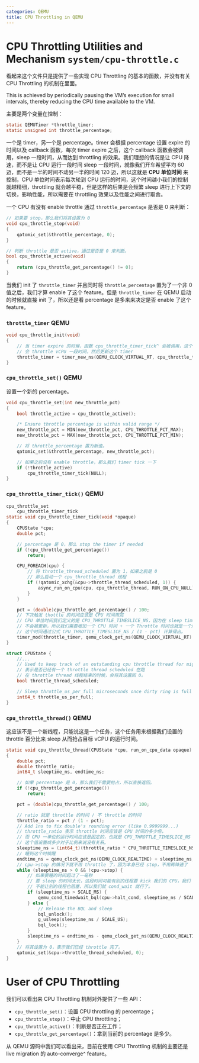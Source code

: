 ```yaml
---
categories: QEMU
title: CPU Throttling in QEMU
---
```


# CPU Throttling Utilities and Mechanism `system/cpu-throttle.c`

看起来这个文件只是提供了一些实现 CPU Throttling 的基本的函数，并没有有关 CPU Throttling 的机制在里面。

This is achieved by periodically pausing the VM’s execution for small intervals, thereby reducing the CPU time available to the VM.

主要是两个变量在控制：

```c
static QEMUTimer *throttle_timer;
static unsigned int throttle_percentage;
```

一个是 timer，另一个是 percentage。timer 会根据 percentage 设置 expire 的时间以及 callback 函数，每次 timer expire 之后，这个 callback 函数会被调用，sleep 一段时间，从而达到 throttling 的效果。我们理想的情况是让 CPU 降速，而不是让 CPU 运行一段时间 sleep 一段时间，就像我们开车希望平均 60 迈，而不是一半的时间不动另一半的时间 120 迈，所以这就是 **CPU 单位时间** 来控制，CPU 单位时间表示每次轮到 CPU 运行的时间，这个时间越小我们的控制就越精细，throttling 就会越平稳，但是这样的后果是会频繁 sleep 进行上下文的切换，影响性能，所以需要在 throttling 效果以及性能之间进行取舍。

一个 CPU 有没有 enable throttle 通过 `throttle_percentage` 是否是 0 来判断：

```c
// 如果要 stop，那么我们将其设置为 0
void cpu_throttle_stop(void)
{
    qatomic_set(&throttle_percentage, 0);
}

// 判断 throttle 是否 active，通过是否是 0 来判断。
bool cpu_throttle_active(void)
{
    return (cpu_throttle_get_percentage() != 0);
}
```

当我们 init 了 `throttle_timer` 并且同时将 `throttle_percentage` 置为了一个非 0 值之后，我们才算 enable 了这个 feature。但是 `throttle_timer` 在 QEMU 启动的时候就直接 init 了，所以还是看 percentage 是多来来决定是否 enable 了这个 feature。

### `throttle_timer` QEMU

```c
void cpu_throttle_init(void)
{
    // 当 timer expire 的时候，函数 cpu_throttle_timer_tick^ 会被调用，这个函数
    // 会 throttle vCPU 一段时间，然后更新这个 timer 
    throttle_timer = timer_new_ns(QEMU_CLOCK_VIRTUAL_RT, cpu_throttle_timer_tick, NULL);
}
```

### `cpu_throttle_set()` QEMU

设置一个新的 percentage。

```c
void cpu_throttle_set(int new_throttle_pct)
{
    bool throttle_active = cpu_throttle_active();

    /* Ensure throttle percentage is within valid range */
    new_throttle_pct = MIN(new_throttle_pct, CPU_THROTTLE_PCT_MAX);
    new_throttle_pct = MAX(new_throttle_pct, CPU_THROTTLE_PCT_MIN);

    // 将 throttle_percentage 置为新值。
    qatomic_set(&throttle_percentage, new_throttle_pct);

    // 如果之前没有 enable throttle，那么我们 timer tick 一下
    if (!throttle_active)
        cpu_throttle_timer_tick(NULL);
}
```

### `cpu_throttle_timer_tick()` QEMU

```c
cpu_throttle_set
    cpu_throttle_timer_tick
static void cpu_throttle_timer_tick(void *opaque)
{
    CPUState *cpu;
    double pct;

    // percentage 是 0，那么 stop the timer if needed
    if (!cpu_throttle_get_percentage())
        return;

    CPU_FOREACH(cpu) {
        // 将 throttle_thread_scheduled 置为 1，如果之前是 0
        // 那么启动一个 cpu_throttle_thread 线程
        if (!qatomic_xchg(&cpu->throttle_thread_scheduled, 1)) {
            async_run_on_cpu(cpu, cpu_throttle_thread, RUN_ON_CPU_NULL);
        }
    }

    pct = (double)cpu_throttle_get_percentage() / 100;
    // 下次触发 thottle 的时间应该是 CPU 时间用完
    // CPU 单位时间我们定义的是 CPU_THROTTLE_TIMESLICE_NS，因为在 sleep time QEMU_CLOCK_VIRTUAL_RT
    // 不会被更新，所以我们需要增加一个 CPU 时间 + 一个 Throttle 时间也就是一个周期的时间才行，
    // 这个时间通过公式 CPU_THROTTLE_TIMESLICE_NS / (1 - pct) 计算得出。
    timer_mod(throttle_timer, qemu_clock_get_ns(QEMU_CLOCK_VIRTUAL_RT) + CPU_THROTTLE_TIMESLICE_NS / (1 - pct));
}
```

```c
struct CPUState {
    //...
    // Used to keep track of an outstanding cpu throttle thread for migration autoconverge
    // 表示是否已经有一个 throttle thread scheduled 在跑
    // 在 throttle thread 线程结束的时候，会将其设置回 0。
    bool throttle_thread_scheduled;

    // Sleep throttle_us_per_full microseconds once dirty ring is full if dirty page rate limit is enabled.
    int64_t throttle_us_per_full;
}
```

### `cpu_throttle_thread()` QEMU

这应该不是一个新线程，只能说这是一个任务，这个任务用来根据我们设置的 throttle 百分比来 sleep 从而抢占目标 vCPU 的运行时间。

```c
static void cpu_throttle_thread(CPUState *cpu, run_on_cpu_data opaque)
{
    double pct;
    double throttle_ratio;
    int64_t sleeptime_ns, endtime_ns;

    // 如果 percentage 是 0，那么我们不需要抢占，所以直接返回。
    if (!cpu_throttle_get_percentage())
        return;

    pct = (double)cpu_throttle_get_percentage() / 100;

    // ratio 就是 throttle 的时间 / 不 throttle 的时间
    throttle_ratio = pct / (1 - pct);
    // Add 1ns to fix double's rounding error (like 0.9999999...)
    // throttle_ratio 表示 throttle 时间应该是 CPU 时间的多少倍，
    // 而 CPU 一单位的运行时间应该是固定的，也就是 CPU_THROTTLE_TIMESLICE_NS 是 10ms，
    // 这个值设置成多少对于比例来说没有关系。
    sleeptime_ns = (int64_t)(throttle_ratio * CPU_THROTTLE_TIMESLICE_NS + 1);
    // 睡到这个时候醒
    endtime_ns = qemu_clock_get_ns(QEMU_CLOCK_REALTIME) + sleeptime_ns;
    // cpu->stop 的情况下就不用 throttle 了，因为本身已经 stop，不用再降速了
    while (sleeptime_ns > 0 && !cpu->stop) {
        // 如果要睡的时间超过了一毫秒
        // 要 sleep 的时间太长，这段时间可能有别的线程要 kick 我们的 CPU，我们
        // 不能让别的线程也阻塞，所以我们就 cond_wait 就行了。
        if (sleeptime_ns > SCALE_MS) {
            qemu_cond_timedwait_bql(cpu->halt_cond, sleeptime_ns / SCALE_MS);
        } else {
            // Release the BQL and sleep
            bql_unlock();
            g_usleep(sleeptime_ns / SCALE_US);
            bql_lock();
        }
        sleeptime_ns = endtime_ns - qemu_clock_get_ns(QEMU_CLOCK_REALTIME);
    }
    // 将其设置为 0，表示我们已经 throttle 完了。
    qatomic_set(&cpu->throttle_thread_scheduled, 0);
}
```

# User of CPU Throttling

我们可以看出来 CPU Throttling 机制对外提供了一些 API：

- `cpu_throttle_set()`：设置 CPU throttling 的 percentage；
- `cpu_throttle_stop()`：中止 CPU throttling；
- `cpu_throttle_active()`：判断是否正在工作；
- `cpu_throttle_get_percentage()`：拿到当前的 percentage 是多少。

从 QEMU 源码中我们可以看出来，目前在使用 CPU Throttling 机制的主要还是 live migration 的 auto-converge^ feature。
